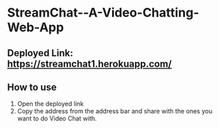 # StreamChat--A-Video-Chatting-Web-App

## Deployed Link: https://streamchat1.herokuapp.com/

## How to use
1. Open the deployed link
2. Copy the address from the address bar and share with the ones you want to do Video Chat with.
